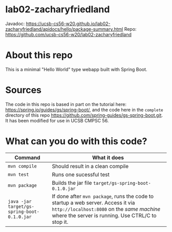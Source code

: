 # lab02-zacharyfriedland

Javadoc: https://ucsb-cs56-w20.github.io/lab02-zacharyfriedland/apidocs/hello/package-summary.html
Repo: https://github.com/ucsb-cs56-w20/lab02-zacharyfriedland

# About this repo

This is a minimal "Hello World" type webapp built with Spring Boot.


# Sources

The code in this repo is based in part on the tutorial here:
<https://spring.io/guides/gs/spring-boot/>, and the code here in the
`complete` directory of this repo
<https://github.com/spring-guides/gs-spring-boot.git>.  It has been
modified for use in UCSB CMPSC 56.

# What can you do with this code?

| Command | What it does   |
|----------|---------------------------------------|
| `mvn compile` | Should result in a clean compile |
| `mvn test` | Runs one sucessful test |
| `mvn package` | Builds the jar file `target/gs-spring-boot-0.1.0.jar` |
| `java -jar target/gs-spring-boot-0.1.0.jar` | If done after `mvn package`, runs the code to startup a web server.  Access it via `http://localhost:8080` on the *same machine* where the server is running.  Use CTRL/C to stop it. |

